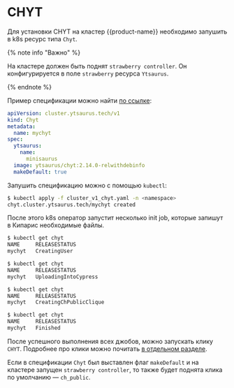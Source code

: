 # CHYT

Для установки CHYT на кластер {{product-name}} необходимо запушить в k8s ресурс типа `Chyt`.

{% note info "Важно" %}

На кластере должен быть поднят `strawberry controller`. Он конфигурируется в поле `strawberry` ресурса `Ytsaurus`.

{% endnote %}

Пример спецификации можно найти [по ссылке](https://github.com/ytsaurus/yt-k8s-operator/blob/main/config/samples/cluster_v1_chyt.yaml):
```yaml
apiVersion: cluster.ytsaurus.tech/v1
kind: Chyt
metadata:
  name: mychyt
spec:
  ytsaurus:
    name:
      minisaurus
  image: ytsaurus/chyt:2.14.0-relwithdebinfo
  makeDefault: true
```

Запушить спецификацию можно с помощью `kubectl`:

```bash
$ kubectl apply -f cluster_v1_chyt.yaml -n <namespace>
chyt.cluster.ytsaurus.tech/mychyt created
```

После этого k8s оператор запустит несколько init job, которые запишут в Кипарис необходимые файлы.

```bash
$ kubectl get chyt
NAME     RELEASESTATUS
mychyt   CreatingUser

$ kubectl get chyt
NAME     RELEASESTATUS
mychyt   UploadingIntoCypress

$ kubectl get chyt
NAME     RELEASESTATUS
mychyt   CreatingChPublicClique

$ kubectl get chyt
NAME     RELEASESTATUS
mychyt   Finished
```

После успешного выполнения всех джобов, можно запускать клику `CHYT`. Подробнее про клики можно почитать [в отдельном разделе](../../user-guide/data-processing/chyt/cliques/start).

Если в спецификации `Chyt` был выставлен флаг `makeDefault` и на кластере запущен `strawberry controller`, то также будет поднята клика по умолчанию — `ch_public`.

